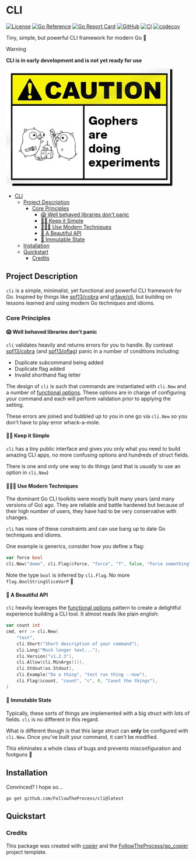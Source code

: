 # CLI

[![License](https://img.shields.io/github/license/FollowTheProcess/cli)](https://github.com/FollowTheProcess/cli)
[![Go Reference](https://pkg.go.dev/badge/github.com/FollowTheProcess/cli.svg)](https://pkg.go.dev/github.com/FollowTheProcess/cli)
[![Go Report Card](https://goreportcard.com/badge/github.com/FollowTheProcess/cli)](https://goreportcard.com/report/github.com/FollowTheProcess/cli)
[![GitHub](https://img.shields.io/github/v/release/FollowTheProcess/cli?logo=github&sort=semver)](https://github.com/FollowTheProcess/cli)
[![CI](https://github.com/FollowTheProcess/cli/workflows/CI/badge.svg)](https://github.com/FollowTheProcess/cli/actions?query=workflow%3ACI)
[![codecov](https://codecov.io/gh/FollowTheProcess/cli/branch/main/graph/badge.svg)](https://codecov.io/gh/FollowTheProcess/cli)

Tiny, simple, but powerful CLI framework for modern Go 🚀

> [!WARNING]
> **CLI is in early development and is not yet ready for use**

![caution](img/caution.png)

- [CLI](#cli)
  - [Project Description](#project-description)
    - [Core Principles](#core-principles)
      - [😱 Well behaved libraries don't panic](#-well-behaved-libraries-dont-panic)
      - [🧘🏻 Keep it Simple](#-keep-it-simple)
      - [👨🏻‍🔬 Use Modern Techniques](#-use-modern-techniques)
      - [🥹 A Beautiful API](#-a-beautiful-api)
      - [🔐 Immutable State](#-immutable-state)
  - [Installation](#installation)
  - [Quickstart](#quickstart)
    - [Credits](#credits)

## Project Description

`cli` is a simple, minimalist, yet functional and powerful CLI framework for Go. Inspired by things like [spf13/cobra] and [urfave/cli], but building on lessons learned and using modern Go techniques and idioms.

### Core Principles

#### 😱 Well behaved libraries don't panic

`cli` validates heavily and returns errors for you to handle. By contrast [spf13/cobra] (and [spf13/pflag]) panic in a number of conditions including:

- Duplicate subcommand being added
- Duplicate flag added
- Invalid shorthand flag letter

The design of `cli` is such that commands are instantiated with `cli.New` and a number of [functional options]. These options are in charge of configuring your command and each will perform validation prior to applying the setting.

These errors are joined and bubbled up to you in one go via `cli.New` so you don't have to play error whack-a-mole.

#### 🧘🏻 Keep it Simple

`cli` has a tiny public interface and gives you only what you need to build amazing CLI apps, no more confusing options and hundreds of struct fields.

There is one and only one way to do things (and that is *usually* to use an option in `cli.New`)

#### 👨🏻‍🔬 Use Modern Techniques

The dominant Go CLI toolkits were mostly built many years (and many versions of Go) ago. They are reliable and battle hardened but because of their high number of users, they have had to be very conservative with changes.

`cli` has none of these constraints and can use bang up to date Go techniques and idioms.

One example is generics, consider how you define a flag:

```go
var force bool
cli.New("demo", cli.Flag(&force, "force", "f", false, "Force something"))
```

Note the type `bool` is inferred by `cli.Flag`. No more `flag.BoolStringSliceVarP` 🎉

#### 🥹 A Beautiful API

`cli` heavily leverages the [functional options] pattern to create a delightful experience building a CLI tool. It almost reads like plain english:

```go
var count int
cmd, err := cli.New(
    "test",
    cli.Short("Short description of your command"),
    cli.Long("Much longer text..."),
    cli.Version("v1.2.3"),
    cli.Allow(cli.MinArgs(1)),
    cli.Stdout(os.Stdout),
    cli.Example("Do a thing", "test run thing --now"),
    cli.Flag(&count, "count", "c", 0, "Count the things"),
)
```

#### 🔐 Immutable State

Typically, these sorts of things are implemented with a big struct with lots of fields. `cli` is no different in this regard.

What *is* different though is that this large struct can **only** be configured with `cli.New`. Once you've built your command, it can't be modified.

This eliminates a whole class of bugs and prevents misconfiguration and footguns 🔫

## Installation

Convinced? I hope so...

```shell
go get github.com/FollowTheProcess/cli@latest
```

## Quickstart

### Credits

This package was created with [copier] and the [FollowTheProcess/go_copier] project template.

[copier]: https://copier.readthedocs.io/en/stable/
[FollowTheProcess/go_copier]: https://github.com/FollowTheProcess/go_copier
[spf13/cobra]: https://github.com/spf13/cobra
[spf13/pflag]: https://github.com/spf13/pflag
[urfave/cli]: https://github.com/urfave/cli
[functional options]: https://dave.cheney.net/2014/10/17/functional-options-for-friendly-apis
